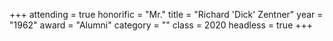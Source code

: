 +++
attending = true
honorific = "Mr."
title     = "Richard 'Dick' Zentner"
year      = "1962"
award     = "Alumni"
category  = ""
class     = 2020
headless  = true
+++
